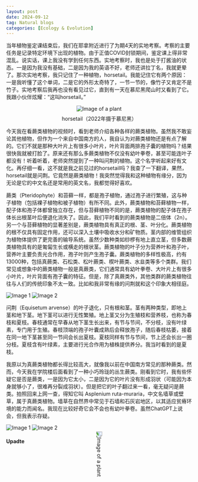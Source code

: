 ```yaml
---
layout: post
date: 2024-09-12
tag: Natural blogs
categories: [Ecology & Evolution]
---
```



当年植物鉴定课结束后，我们在耶拿附近进行了为期4天的实地考察。考察的主要任务是记录特定环境下出现的植物。由于正值COVID封锁期间，鉴定课上得非常混乱。说实话，课上我没有学到任何东西。实地考察时，我也是处于打酱油的状态。一是因为我没有基础，二是因为我的英语不好，老师还讲拉丁名，我就更晕了。那次实地考察，我只记住了一种植物，horsetail。我能记住它有两个原因：一是我听懂了这个单词，二是它的外形太奇特了，一节一节的，像竹子又肯定不是竹子。实地考察后我再也没有看见过它，直到有一天在慕尼黑爬山时又看到了它。我跟小伙伴炫耀：“这叫horsetail。”
<!--more-->

<figure style="display: flex; flex-direction: column; align-items: center; max-width: 40%; margin: 0 auto;">
  <img src="/assets/img/问荆.jpeg" alt="Image of a plant">
  <figcaption style="text-align: center; margin-top: 8px;">horsetail（2022年摄于慕尼黑）</figcaption>
</figure>

今天我在看蕨类植物的视频时，看到老师介绍各种各样的蕨类植物。虽然我不敢妄论其他植物，但作为一个来自中国南方的人，我自认为对蕨类植物还是有点了解的。它们不就是那种大叶片上有很多小叶片，叶片背面两排孢子囊的植物吗？结果很快我就被打脸了。原来还有那么多蕨类植物不仅没有幼叶拳卷，甚至可能连叶子都没有！听着听着，老师突然提到了一种叫问荆的植物。这个名字听起来好有文化。再仔细一看，这不就是我之前见过的horsetail吗？我查了一下翻译，果然，horsetail就是问荆。它竟然是蕨类植物！我突然觉得我和这种植物有缘分，因为无论是它的中文名还是常用的英文名，我都觉得好喜欢。

蕨类（Pteridophyte）和苔藓一样，都是孢子植物，通过孢子进行繁殖，这与种子植物（包括裸子植物和被子植物）有所不同。此外，蕨类植物和苔藓植物一样，配子体和孢子体都曾独立存在，但与苔藓植物不同的是，蕨类植物的配子体在孢子体长出根茎叶后便退化消失了。因此，我们平时看到的蕨类植物是二倍体（2n）。另一个与苔藓植物的显著差别是，蕨类植物具有真正的根、茎、叶分化。蕨类植物的根不仅具有固定作用，还可以深入土壤中吸收水分和矿物质。茎内部的维管组织为植物体提供了更完善的输导系统。虽然少数种类如桫椤有地上直立茎，但多数蕨类植物具有的是匍匐生长或横走的根状茎。蕨类植物的叶子分为营养叶和孢子叶，营养叶主要负责光合作用，孢子叶则产生孢子囊。蕨类植物的多样性极高，约有13000种，包括真蕨类、石松类、松叶蕨类、楔叶蕨类、水韭类等多个类群。我们常见或想象中的蕨类植物一般是真蕨类，它们通常具有幼叶拳卷、大叶片上有很多小叶片，叶片背面有孢子囊的特征。但是，除了真蕨类外，其他类群的蕨类植物往往与人们的传统印象不太一致。比如和我非常有缘的问荆就和这个印象大相径庭。

<div class="image-row">
  <img src="/assets/img/蕨类.png" alt="Image 1" class="image">
  <img src="/assets/img/幼叶拳卷.jpeg" alt="Image 2" class="image">
</div>

问荆（Equisetum arvense）的叶子退化，只有根和茎。茎有两种类型，即地上茎和地下茎。地下茎可以进行无性繁殖。地上茎又分为生殖枝和营养枝，也称为春枝和夏枝。春枝通常在早春从地下茎生长出来，有节与节间，不分枝，没有叶绿素，专门用于生殖。春枝顶端的孢子叶囊成熟后会释放孢子，随后春枝枯萎，接着在同一地下茎甚至同一节间会长出夏枝。夏枝同样有节与节间，节上还会长出一圈分枝。夏枝含有叶绿素，主要进行光合作用为植株提供养分。我当时看到的是夏枝。

我原以为真蕨类植物都长得比较高大，就像我以前在中国南方常见的那种蕨类。然而，今天我在学院楼后面看到了一种小巧玲珑的丛生蕨类。刚看到它时，我有些怀疑它是否是蕨类，一是因为它太小，二是因为它的叶片没有形成羽状（可能因为本身就够小了，很难再分裂成羽状）。但是把它的叶子翻过来一看，毫无疑问是蕨类。拍照回来上网一查，得知它叫 Asplenium ruta-muraria，中文名墙草或壁草，属于真蕨类植物。墙草在自然界中常见于石墙和石灰岩地区，以其适应贫瘠环境的能力而闻名。我现在比较好奇它会不会也有幼叶拳卷。虽然ChatGPT上说会，但我表示存疑。

<div class="image-row">
  <img src="/assets/img/小蕨类1.jpeg" alt="Image 1" class="image">
  <img src="/assets/img/小蕨类2.jpeg" alt="Image 2" class="image">
</div>

#### Upadte
<figure style="display: flex; flex-direction: column; align-items: center; max-width: 40%; margin: 0 auto;">
  <img src="/assets/img/春节蕨类.jpeg" alt="Image of a plant" style="display: block; max-width: 100%; height: auto; transform: rotate(90deg);">
</figure>


